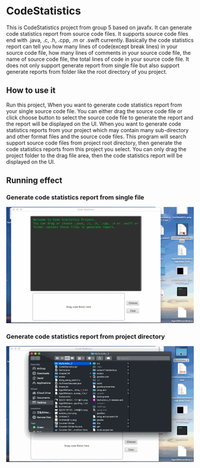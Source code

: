# CodeStatistics
This is CodeStatistics project from group 5 based on javafx. It can generate code statistics report from source code files. It supports source code files end with .java, .c, .h, .cpp, .m or .swift currently. Basically the code statistics report can tell you how many lines of code(except break lines) in your source code file, how many lines of comments in your source code file, the name of source code file, the total lines of code in your source code file. It does not only support generate report from single file but also support generate reports from folder like the root directory of you project.

How to use it
------
Run this project,
When you want to generate code statistics report from your single source code file. You can either drag the source code file or click choose button to select the source code file to generate the report and the report will be displayed on the UI.
When you want to generate code statistics reports from your project which may contain many sub-directory and other format files and the source code files. This program will search support source code files from project root directory, then generate the code statistics reports from this project you select. You can only drag the project folder to the drag file area, then the code statistics report will be displayed on the UI.

Running effect
------
### Generate code statistics report from single file
![](https://github.com/wangdong20/CodeStatistics/blob/master/screenshots/CodeStatisticsSingleFileSample.gif)
### Generate code statistics report from project directory
![](https://github.com/wangdong20/CodeStatistics/blob/master/screenshots/CodeStatisticsFolderFilesSample.gif)
